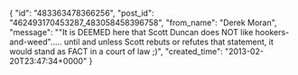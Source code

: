  {
   "id": "483363478366256",
   "post_id": "462493170453287_483058458396758",
   "from_name": "Derek Moran",
   "message": "\"It is DEEMED here that Scott Duncan does NOT like hookers-and-weed\"..... until and unless Scott rebuts or refutes that statement, it would stand as FACT in a court of law ;)",
   "created_time": "2013-02-20T23:47:34+0000"
 }
